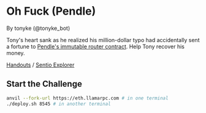 # Oh Fuck (Pendle)

By tonyke (@tonyke_bot)

Tony's heart sank as he realized his million-dollar typo had accidentally sent a fortune to [Pendle's immutable router contract](https://etherscan.io/address/0x00000000005bbb0ef59571e58418f9a4357b68a0#code). Help Tony recover his money.

[Handouts](https://storage.googleapis.com/blazctf24/oh-fuck-pendle.zip) /
[Sentio Explorer](https://app.sentio.xyz/explorer/fork/blaz-oh-fuck-pendle)

## Start the Challenge

```bash
anvil --fork-url https://eth.llamarpc.com # in one terminal
./deploy.sh 8545 # in another terminal
```